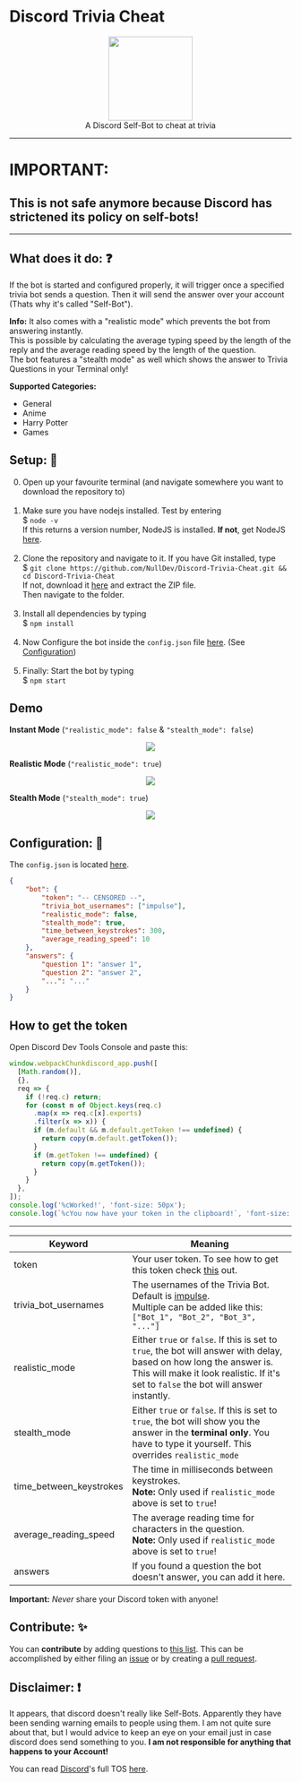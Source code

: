 # Discord Trivia Cheat

<p align="center">
<img height="150" width="auto" src="https://raw.githubusercontent.com/NullDev/Discord-Trivia-Cheat/master/.src/icon.png" /><br>
A Discord Self-Bot to cheat at trivia
</p>

<hr>

# IMPORTANT:
## This is not safe anymore because Discord has strictened its policy on self-bots!

<hr>

## What does it do: :question:

If the bot is started and configured properly, it will trigger once a specified trivia bot sends a question.
Then it will send the answer over your account (Thats why it's called "Self-Bot").

**Info:** It also comes with a "realistic mode" which prevents the bot from answering instantly. <br>
This is possible by calculating the average typing speed by the length of the reply and the average reading speed by the length of the question. <br>
The bot features a "stealth mode" as well which shows the answer to Trivia Questions in your Terminal only!

**Supported Categories:**

- General 
- Anime
- Harry Potter
- Games

## Setup: :nut_and_bolt:

0. Open up your favourite terminal (and navigate somewhere you want to download the repository to) <br><br>
1. Make sure you have nodejs installed. Test by  entering <br>
$ `node -v` <br>
If this returns a version number, NodeJS is installed. **If not**, get NodeJS <a href="https://nodejs.org/en/download/package-manager/">here</a>. <br><br>
2. Clone the repository and navigate to it. If you have Git installed, type <br>
$ `git clone https://github.com/NullDev/Discord-Trivia-Cheat.git && cd Discord-Trivia-Cheat` <br>
If not, download it <a href="https://github.com/NullDev/Discord-Trivia-Cheat/archive/master.zip">here</a> and extract the ZIP file.<br>
Then navigate to the folder.<br><br>
3. Install all dependencies by typing <br>
$ `npm install`<br><br>
4. Now Configure the bot inside the `config.json` file [here](https://github.com/NullDev/Discord-Trivia-Cheat/blob/master/config.json). (See [Configuration](https://github.com/NullDev/Discord-Trivia-Cheat#configuration-wrench)) <br><br>
5. Finally: Start the bot by typing <br>
$ `npm start`

## Demo 

**Instant Mode** (`"realistic_mode": false` & `"stealth_mode": false`)
<p align="center">
<img src="https://raw.githubusercontent.com/NullDev/Discord-Trivia-Cheat/master/.src/demo-1.gif" /><br>
</p>

**Realistic Mode** (`"realistic_mode": true`)
<p align="center">
<img src="https://raw.githubusercontent.com/NullDev/Discord-Trivia-Cheat/master/.src/demo-2.gif" /><br>
</p>

**Stealth Mode** (`"stealth_mode": true`)
<p align="center">
<img src="https://raw.githubusercontent.com/NullDev/Discord-Trivia-Cheat/master/.src/demo-3.gif" /><br>
</p>

## Configuration: :wrench: 

The `config.json` is located [here](https://github.com/NullDev/Discord-Trivia-Cheat/blob/master/config.json).

```JSON
{
    "bot": {
        "token": "-- CENSORED --",
        "trivia_bot_usernames": ["impulse"],
        "realistic_mode": false,
        "stealth_mode": true,
        "time_between_keystrokes": 300,
        "average_reading_speed": 10
    },
    "answers": {
        "question 1": "answer 1",
        "question 2": "answer 2",
        "...": "..."
    }
}
```

## How to get the token

Open Discord Dev Tools Console and paste this:

```js
window.webpackChunkdiscord_app.push([
  [Math.random()],
  {},
  req => {
    if (!req.c) return;
    for (const m of Object.keys(req.c)
      .map(x => req.c[x].exports)
      .filter(x => x)) {
      if (m.default && m.default.getToken !== undefined) {
        return copy(m.default.getToken());
      }
      if (m.getToken !== undefined) {
        return copy(m.getToken());
      }
    }
  },
]);
console.log('%cWorked!', 'font-size: 50px');
console.log(`%cYou now have your token in the clipboard!`, 'font-size: 16px');
```

---

| Keyword | Meaning |
|---------|---------|
| token | Your user token. To see how to get this token check [this](https://github.com/TheRacingLion/Discord-SelfBot/wiki/Discord-Token-Tutorial) out. |
| trivia_bot_usernames | The usernames of the Trivia Bot. Default is [impulse](https://impulsebot.com/). <br>Multiple can be added like this: <br> `["Bot_1", "Bot_2", "Bot_3", "..."]` |
| realistic_mode | Either `true` or `false`. If this is set to `true`, the bot will answer with delay, based on how long the answer is. This will make it look realistic. If it's set to `false` the bot will answer instantly. |
| stealth_mode | Either `true` or `false`. If this is set to `true`, the bot will show you the answer in the **terminal only**. You have to type it yourself. This overrides `realistic_mode` | 
| time_between_keystrokes | The time in milliseconds between keystrokes. <br> **Note:** Only used if `realistic_mode` above is set to `true`! |
| average_reading_speed | The average reading time for characters in the question. <br> **Note:** Only used if `realistic_mode` above is set to `true`! |
| answers | If you found a question the bot doesn't answer, you can add it here. |

**Important:** _Never_ share your Discord token with anyone! 

## Contribute: :sparkles:

You can **contribute** by adding questions to [this list](https://github.com/NullDev/Discord-Trivia-Cheat/blob/master/config.json).
This can be accomplished by either filing an [issue](https://github.com/NullDev/Discord-Trivia-Cheat/issues) or by creating a [pull request](https://github.com/NullDev/Discord-Trivia-Cheat/pulls).

## Disclaimer: :heavy_exclamation_mark:

It appears, that discord doesn't really like Self-Bots. Apparently they have been sending warning emails to people using them. I am not quite sure about that, but I would advice to keep an eye on your email just in case discord does send something to you. **I am not responsible for anything that happens to your Account!**

You can read [Discord](https://discordapp.com/)'s full TOS [here](https://discordapp.com/terms).
